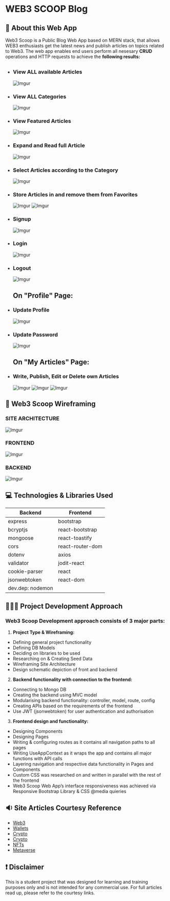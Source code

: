 # WEB3 SCOOP Blog

## 🧐 About this Web App

Web3 Scoop is a Public Blog Web App based on MERN stack, that allows WEB3 enthusiasts get the latest news and publish articles on topics related to Web3.
The web app enables end users perform all nesesary <b>CRUD</b> operations and HTTP requests to achieve the <b>following results:</b>

##

- ### View ALL available Articles
  ![Imgur](https://i.imgur.com/FVjYtWI.png)
- ### View ALL Categories
  ![Imgur](https://i.imgur.com/tZDH5Dc.png)
- ### View Featured Articles
  ![Imgur](https://i.imgur.com/OH3gng4.png)
- ### Expand and Read full Article
  ![Imgur](https://i.imgur.com/oCGs29T.png)
- ### Select Articles according to the Category
  ![Imgur](https://i.imgur.com/OqMUsPG.png)
- ### Store Articles in and remove them from Favorites

  ![Imgur](https://i.imgur.com/0YuUxr4.png)
  ![Imgur](https://i.imgur.com/vYVn5oX.png)

- ### Signup
  ![Imgur](https://i.imgur.com/DFAP49a.png)
- ### Login
  ![Imgur](https://i.imgur.com/Rvw0ymx.png)
- ### Logout

  ![Imgur](https://i.imgur.com/puvmYIg.png)

  ## On "Profile" Page:

- ### Update Profile
  ![Imgur](https://i.imgur.com/kyyEvxp.png)
- ### Update Password

  ![Imgur](https://i.imgur.com/f3UgtaO.png)

  ## On "My Articles" Page:

- ### Write, Publish, Edit or Delete own Articles
  ![Imgur](https://i.imgur.com/9DPI1QQ.png)
  ![Imgur](https://i.imgur.com/uYhMUK4.png)
  ![Imgur](https://i.imgur.com/Tboaa8D.png)

## 🧩 Web3 Scoop Wireframing

### SITE ARCHITECTURE

![Imgur](https://i.imgur.com/Icd5Pse.png)

### FRONTEND

![Imgur](https://i.imgur.com/PmQNeEq.png)

### BACKEND

![Imgur](https://i.imgur.com/0KMbnqu.png)

## 💻 Technologies & Libraries Used

| <b>Backend</b>   | <b>Frontend</b>  |
| ---------------- | ---------------- |
| express          | bootstrap        |
| bcryptjs         | react-bootstrap  |
| mongoose         | react-toastify   |
| cors             | react-router-dom |
| dotenv           | axios            |
| validator        | jodit-react      |
| cookie-parser    | react            |
| jsonwebtoken     | react-dom        |
| dev.dep: nodemon |                  |

## 👨🏽‍💻 Project Development Approach

### Web3 Scoop Development approach consists of 3 major parts:

1. <b>Project Type & Wireframing:</b>

- Defining general project functionality
- Defining DB Models
- Deciding on libraries to be used
- Researching on & Creating Seed Data
- Wireframing Site Architecture
- Design schematic depiction of front and backend

2.  <b>Backend functionality with connection to the frontend:</b>

- Connecting to Mongo DB
- Creating the backend using MVC model
- Modularising backend functionality: controller, model, route, config
- Creating APIs based on the requirements of the frontend
- Use JWT (jsonwebtoken) for user authentication and authorisation

3. <b>Frontend design and functionality:</b>

- Designing Components
- Designing Pages
- Writing & configuring routes as it contains all navigation paths to all pages
- Writing UseAppContext as it wraps the app and contains all major functions with API calls
- Layering navigation and respective data functionality in Pages and Components
- Custom CSS was researched on and written in parallel with the rest of the frontend
- Web3 Scoop Web App’s interface responsiveness was achieved via Responsive Bootstrap Library & CSS @media quieries

## 🔉 Site Articles Courtesy Reference

- [Web3](https://www.rd.com/article/what-is-web3/#:~:text=Web3%20is%20the%20next%20evolution,are%20early%20principles%20of%20Web3)
- [Wallets](https://www.forbes.com/advisor/investing/cryptocurrency/best-crypto-wallets/)
- [Crypto](https://www.nerdwallet.com/article/investing/crypto-winter)
- [Crypto](https://time.com/nextadvisor/investing/cryptocurrency/future-of-cryptocurrency/)
- [NFTs](https://builtin.com/nft-non-fungible-token/utility-nft)
- [Metaverse](https://www.forbes.com/sites/qai/2021/11/05/what-exactly-is-the-metaverse/?sh=23aa55bb2817)

## ❗ Disclaimer

This is a student project that was designed for learning and training purposes only and is not intended for any commercial use. For full articles read up, please refer to the courtesy links.
